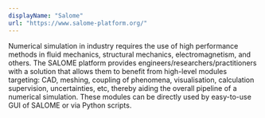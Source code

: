 ```yaml
---
displayName: "Salome"
url: "https://www.salome-platform.org/"
---
```


Numerical simulation in industry requires the use of high performance methods in fluid mechanics, structural mechanics, electromagnetism, and others. The SALOME platform provides engineers/researchers/practitioners with a solution that allows them to benefit from high-level modules targeting: CAD, meshing, coupling of phenomena, visualisation, calculation supervision, uncertainties, etc, thereby aiding the overall pipeline of a numerical simulation. These modules can be directly used by easy-to-use GUI of SALOME or via Python scripts.